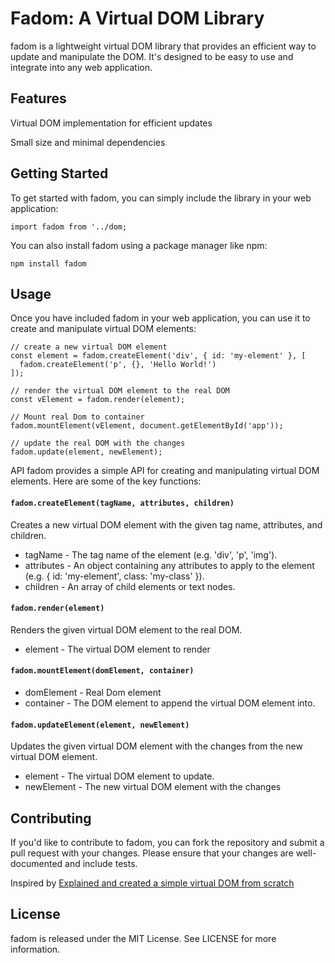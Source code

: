 # Fadom: A Virtual DOM Library

fadom is a lightweight virtual DOM library that provides an efficient way to update and manipulate the DOM. It's designed to be easy to use and integrate into any web application.

## Features
Virtual DOM implementation for efficient updates

Small size and minimal dependencies

## Getting Started
To get started with fadom, you can simply include the library in your web application:

```
import fadom from '../dom;
```
You can also install fadom using a package manager like npm:
```
npm install fadom
```

## Usage
Once you have included fadom in your web application, you can use it to create and manipulate virtual DOM elements:

```
// create a new virtual DOM element
const element = fadom.createElement('div', { id: 'my-element' }, [
  fadom.createElement('p', {}, 'Hello World!')
]);

// render the virtual DOM element to the real DOM
const vElement = fadom.render(element);

// Mount real Dom to container
fadom.mountElement(vElement, document.getElementById('app'));

// update the real DOM with the changes
fadom.update(element, newElement);
```

API
fadom provides a simple API for creating and manipulating virtual DOM elements. Here are some of the key functions:

#### `fadom.createElement(tagName, attributes, children)`
Creates a new virtual DOM element with the given tag name, attributes, and children.

  - tagName - The tag name of the element (e.g. 'div', 'p', 'img').
  - attributes - An object containing any attributes to apply to the element (e.g. { id: 'my-element', class: 'my-class' }).
  - children - An array of child elements or text nodes.

#### `fadom.render(element)`
Renders the given virtual DOM element to the real DOM.
  - element - The virtual DOM element to render
#### `fadom.mountElement(domElement, container)`
  - domElement - Real Dom element
  - container - The DOM element to append the virtual DOM element into.

#### `fadom.updateElement(element, newElement)`
Updates the given virtual DOM element with the changes from the new virtual DOM element.

  - element - The virtual DOM element to update.
  - newElement - The new virtual DOM element with the changes

## Contributing
If you'd like to contribute to fadom, you can fork the repository and submit a pull request with your changes. Please ensure that your changes are well-documented and include tests.

Inspired by [Explained and created a simple virtual DOM from scratch](https://dev.to/buttercubz/explained-and-created-a-simple-virtual-dom-from-scratch-5765)

## License
fadom is released under the MIT License. See LICENSE for more information.